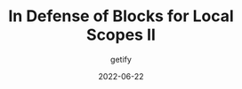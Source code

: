 ---
author: getify
date: 2022-06-22
permalink: false
tags:
  - javascript
target_url: https://gist.github.com/getify/706e5e10822a298375da40f9cc1fa295
title: In Defense of Blocks for Local Scopes II
---